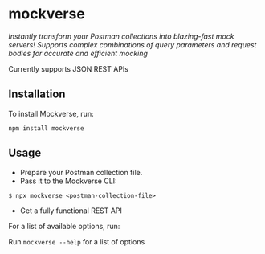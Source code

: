 # mockverse

_Instantly transform your Postman collections into blazing-fast mock servers! Supports complex combinations of query parameters and request bodies for accurate and efficient mocking_

Currently supports JSON REST APIs

## Installation

To install Mockverse, run:

```shell
npm install mockverse
```

## Usage

- Prepare your Postman collection file.
- Pass it to the Mockverse CLI:

```shell
$ npx mockverse <postman-collection-file>
```

- Get a fully functional REST API

For a list of available options, run:

Run `mockverse --help` for a list of options
